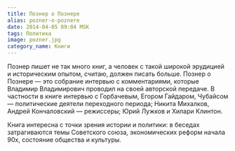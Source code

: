 ```yaml
---
title: Познер о Познере
alias: pozner-o-poznere
date: 2014-04-05 09:04 MSK
tags: Политика
image: pozner.jpg
category_name: Книги
---
```


Познер пишет не так много книг, а человек с такой широкой эрудицией и историческим опытом, считаю, должен писать больше.
Познер о Познере — это собрание интервью с комментариями, которые Владимир Владимирович проводил на своей авторской передаче.
В частности в книге интервью с Горбачевым, Егором Гайдаром, Чубайсом — политические деятели переходного периода; Никита Михалков, Андрей Кончаловский — режиссеры;
Юрий Лужков и Хилари Клинтон.

Книга интересна с точки зрения истории и политики: в беседах затрагиваются темы Советского союза, экономических реформ начала 90х, состояние общества и культуры.

